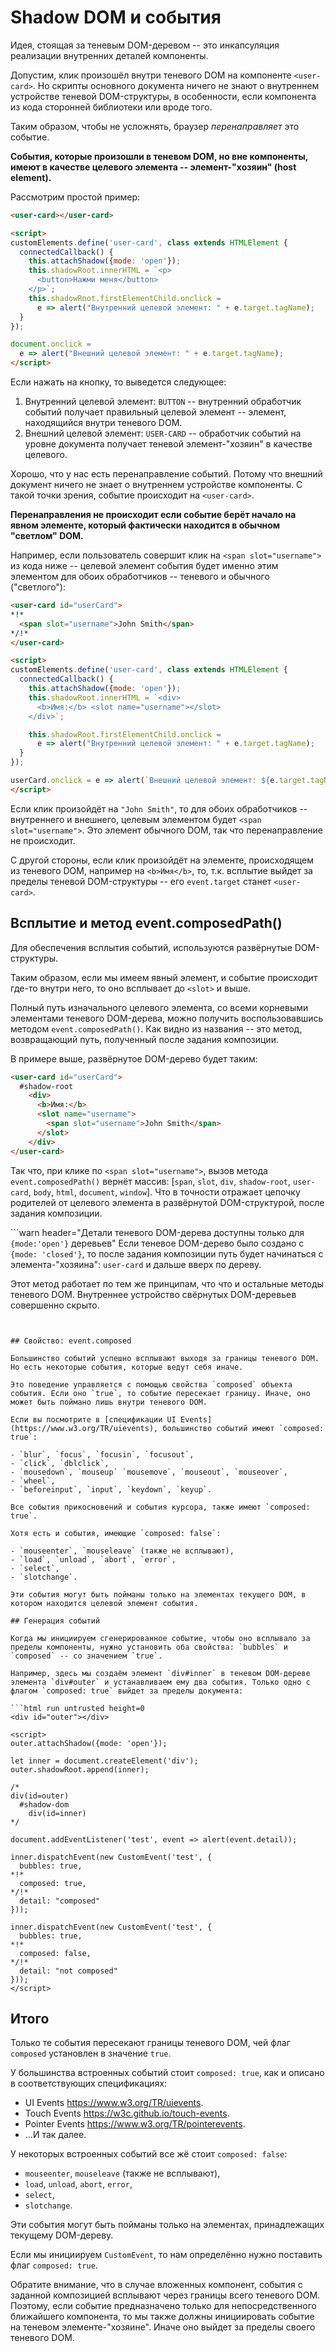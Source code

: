 # Shadow DOM и события

Идея, стоящая за теневым DOM-деревом -- это инкапсуляция реализации внутренних деталей компоненты.

Допустим, клик произошёл внутри теневого DOM на компоненте `<user-card>`. Но скрипты основного документа ничего не знают о внутреннем устройстве теневой DOM-структуры, в особенности, если компонента из кода сторонней библиотеки или вроде того.  

Таким образом, чтобы не усложнять, браузер *перенаправляет* это событие.

**События, которые произошли в теневом DOM, но вне компоненты, имеют в качестве целевого элемента -- элемент-"хозяин" (host element).**

Рассмотрим простой пример:

```html run autorun="no-epub" untrusted height=60
<user-card></user-card>

<script>
customElements.define('user-card', class extends HTMLElement {
  connectedCallback() {
    this.attachShadow({mode: 'open'});
    this.shadowRoot.innerHTML = `<p>
      <button>Нажми меня</button>
    </p>`;
    this.shadowRoot.firstElementChild.onclick =
      e => alert("Внутренний целевой элемент: " + e.target.tagName);
  }
});

document.onclick =
  e => alert("Внешний целевой элемент: " + e.target.tagName);
</script>
```

Если нажать на кнопку, то выведется следующее:

1. Внутренний целевой элемент: `BUTTON` -- внутренний обработчик событий получает правильный целевой элемент -- элемент, находящийся внутри теневого DOM.
2. Внешний целевой элемент: `USER-CARD` -- обработчик событий на уровне документа получает теневой элемент-"хозяин" в качестве целевого.

Хорошо, что у нас есть перенаправление событий. Потому что внешний документ ничего не знает о внутреннем устройстве компоненты. С такой точки зрения, событие происходит на `<user-card>`.

**Перенаправления не происходит если событие берёт начало на явном элементе, который фактически находится в обычном "светлом" DOM.**

Например, если пользователь совершит клик на `<span slot="username">` из кода ниже -- целевой элемент события будет именно этим элементом для обоих обработчиков -- теневого и обычного ("светлого"):

```html run autorun="no-epub" untrusted height=60
<user-card id="userCard">
*!*
  <span slot="username">John Smith</span>
*/!*
</user-card>

<script>
customElements.define('user-card', class extends HTMLElement {
  connectedCallback() {
    this.attachShadow({mode: 'open'});
    this.shadowRoot.innerHTML = `<div>
      <b>Имя:</b> <slot name="username"></slot>
    </div>`;

    this.shadowRoot.firstElementChild.onclick =
      e => alert("Внутренний целевой элемент: " + e.target.tagName);
  }
});

userCard.onclick = e => alert(`Внешний целевой элемент: ${e.target.tagName}`);
</script>
```

Если клик произойдёт на `"John Smith"`, то для обоих обработчиков -- внутреннего и внешнего, целевым элементом будет `<span slot="username">`. Это элемент обычного DOM, так что перенаправление не происходит.

С другой стороны, если клик произойдёт на элементе, происходящем из теневого DOM, например на `<b>Имя</b>`, то, т.к. всплытие выйдет за пределы теневой DOM-структуры -- его `event.target` станет `<user-card>`.

## Всплытие и метод event.composedPath()

Для обеспечения всплытия событий, используются развёрнутые DOM-структуры.

Таким образом, если мы имеем явный элемент, и событие происходит где-то внутри него, то оно всплывает до `<slot>` и выше.

Полный путь изначального целевого элемента, со всеми корневыми элементами теневого DOM-дерева, можно получить воспользовавшись методом `event.composedPath()`. Как видно из названия -- это метод, возвращающий путь, полученный после задания композиции.

В примере выше, развёрнутое DOM-дерево будет таким:

```html
<user-card id="userCard">
  #shadow-root
    <div>
      <b>Имя:</b>
      <slot name="username">
        <span slot="username">John Smith</span>
      </slot>
    </div>
</user-card>
```


Так что, при клике по `<span slot="username">`, вызов метода `event.composedPath()` вернёт массив: [`span`, `slot`, `div`, `shadow-root`, `user-card`, `body`, `html`, `document`, `window`]. Что в точности отражает цепочку родителей от целевого элемента в развёрнутой DOM-структурой, после задания композиции.

```warn header="Детали теневого DOM-дерева доступны только для `{mode:'open'}` деревьев"
Если теневое DOM-дерево было создано с `{mode: 'closed'}`, то после задания композиции путь будет начинаться с элемента-"хозяина": `user-card` и дальше вверх по дереву.

Этот метод работает по тем же принципам, что что и остальные методы теневого DOM. Внутреннее устройство свёрнутых DOM-деревьев совершенно скрыто.
```


## Свойство: event.composed

Большинство событий успешно всплывают выходя за границы теневого DOM. Но есть некоторые события, которые ведут себя иначе.

Это поведение управляется с помощью свойства `composed` объекта события. Если оно `true`, то событие пересекает границу. Иначе, оно может быть поймано лишь внутри теневого DOM.

Если вы посмотрите в [спецификации UI Events](https://www.w3.org/TR/uievents), большинство событий имеют `composed: true`:

- `blur`, `focus`, `focusin`, `focusout`,
- `click`, `dblclick`,
- `mousedown`, `mouseup` `mousemove`, `mouseout`, `mouseover`,
- `wheel`,
- `beforeinput`, `input`, `keydown`, `keyup`.

Все события прикосновений и события курсора, также имеют `composed: true`.

Хотя есть и события, имеющие `composed: false`:

- `mouseenter`, `mouseleave` (также не всплывают),
- `load`, `unload`, `abort`, `error`,
- `select`,
- `slotchange`.

Эти события могут быть пойманы только на элементах текущего DOM, в котором находится целевой элемент события.

## Генерация событий

Когда мы инициируем сгенерированное событие, чтобы оно всплывало за пределы компоненты, нужно установить оба свойства: `bubbles` и `composed` -- со значением `true`.

Например, здесь мы создаём элемент `div#inner` в теневом DOM-дереве элемента `div#outer` и устанавливаем ему два события. Только одно с флагом `composed: true` выйдет за пределы документа:

```html run untrusted height=0
<div id="outer"></div>

<script>
outer.attachShadow({mode: 'open'});

let inner = document.createElement('div');
outer.shadowRoot.append(inner);

/*
div(id=outer)
  #shadow-dom
    div(id=inner)
*/

document.addEventListener('test', event => alert(event.detail));

inner.dispatchEvent(new CustomEvent('test', {
  bubbles: true,
*!*
  composed: true,
*/!*
  detail: "composed"
}));

inner.dispatchEvent(new CustomEvent('test', {
  bubbles: true,
*!*
  composed: false,
*/!*
  detail: "not composed"
}));
</script>
```

## Итого

Только те события пересекают границы теневого DOM, чей флаг `composed` установлен в значение `true`.

У большинства встроенных событий стоит `composed: true`, как и описано в соответствующих спецификациях:

- UI Events <https://www.w3.org/TR/uievents>.
- Touch Events <https://w3c.github.io/touch-events>.
- Pointer Events <https://www.w3.org/TR/pointerevents>.
- ...И так далее.

У некоторых встроенных событий все жё стоит `composed: false`:

- `mouseenter`, `mouseleave` (также не всплывают),
- `load`, `unload`, `abort`, `error`,
- `select`,
- `slotchange`.

Эти события могут быть пойманы только на элементах, принадлежащих текущему DOM-дереву.

Если мы инициируем `CustomEvent`, то нам определённо нужно поставить флаг `composed: true`.

Обратите внимание, что в случае вложенных компонент, события с заданной композицией всплывают через границы всего теневого DOM. Поэтому, если событие предназначено только для непосредственного ближайшего компонента, то мы также должны инициировать событие на теневом элементе-"хозяине". Иначе оно выйдет за пределы своего теневого DOM.
